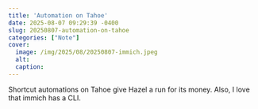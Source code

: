 ```yaml
---
title: 'Automation on Tahoe'
date: 2025-08-07 09:29:39 -0400
slug: 20250807-automation-on-tahoe
categories: ["Note"]
cover: 
  image: /img/2025/08/20250807-immich.jpeg
  alt: 
  caption: 
---
```


Shortcut automations on Tahoe give Hazel a run for its money. Also, I love that immich has a CLI.
